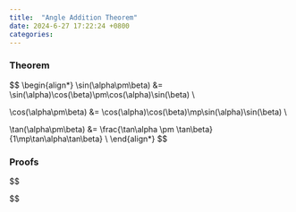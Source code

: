 ```yaml
---
title:  "Angle Addition Theorem"
date: 2024-6-27 17:22:24 +0800
categories: 
---
```


### Theorem

$$
\begin{align*}
\sin(\alpha\pm\beta) &= \sin(\alpha)\cos(\beta)\pm\cos(\alpha)\sin(\beta) \\

\cos(\alpha\pm\beta) &= \cos(\alpha)\cos(\beta)\mp\sin(\alpha)\sin(\beta) \\

\tan(\alpha\pm\beta) &= \frac{\tan\alpha \pm \tan\beta}{1\mp\tan\alpha\tan\beta} \\
\end{align*}
$$

### Proofs

$$

$$
